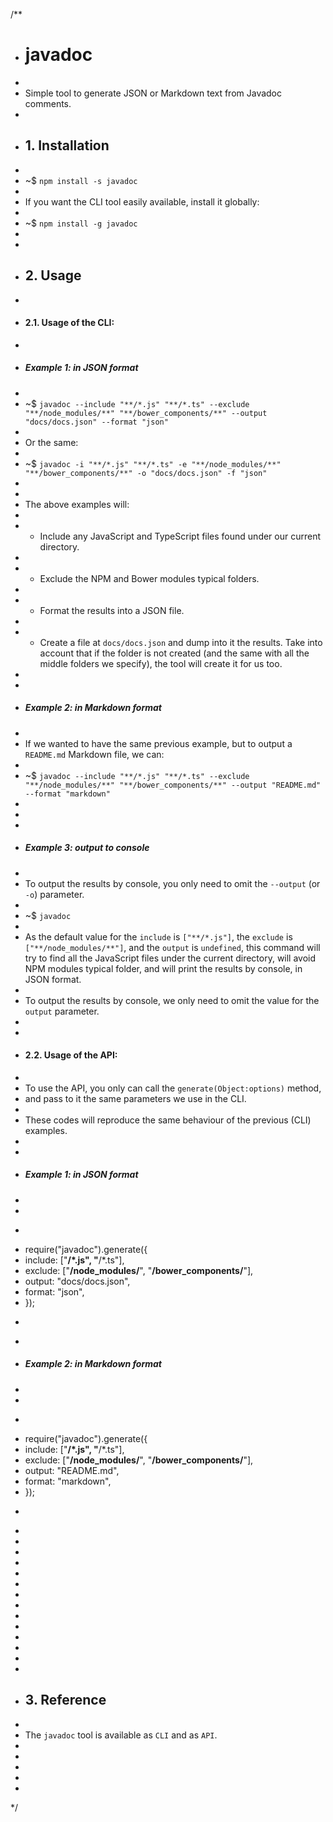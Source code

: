 /**
 * # javadoc
 *
 * Simple tool to generate JSON or Markdown text from Javadoc comments.
 *
 * ## 1. Installation
 *
 * ~$ `npm install -s javadoc`
 * 
 * If you want the CLI tool easily available, install it globally:
 *
 * ~$ `npm install -g javadoc`
 * 
 *
 * ## 2. Usage
 * 
 * #### 2.1. Usage of the CLI:
 *
 * ##### Example 1: in JSON format
 *
 * ~$ `javadoc --include "**/*.js" "**/*.ts" --exclude "**/node_modules/**" "**/bower_components/**" --output "docs/docs.json" --format "json"`
 * 
 * Or the same:
 * 
 * ~$ `javadoc -i "**/*.js" "**/*.ts" -e "**/node_modules/**" "**/bower_components/**" -o "docs/docs.json" -f "json"`
 *
 *
 * The above examples will:
 * 
 * - Include any JavaScript and TypeScript files found under our current directory.
 *
 * - Exclude the NPM and Bower modules typical folders.
 *
 * - Format the results into a JSON file.
 *
 * - Create a file at `docs/docs.json` and dump into it the results. Take into account that if the folder is not created (and the same with all the middle folders we specify), the tool will create it for us too.
 *
 *
 * ##### Example 2: in Markdown format
 *
 * If we wanted to have the same previous example, but to output a `README.md` Markdown file, we can:
 *
 * ~$ `javadoc --include "**/*.js" "**/*.ts" --exclude "**/node_modules/**" "**/bower_components/**" --output "README.md" --format "markdown"`
 *
 *
 *
 * ##### Example 3: output to console
 *
 * To output the results by console, you only need to omit the `--output` (or `-o`) parameter.
 *
 * ~$ `javadoc`
 *
 * As the default value for the `include` is `["**/*.js"]`, the `exclude` is `["**/node_modules/**"]`, and the `output` is `undefined`, this command will try to find all the JavaScript files under the current directory, will avoid NPM modules typical folder, and will print the results by console, in JSON format.
 *
 * To output the results by console, we only need to omit the value for the `output` parameter.
 *
 *
 * #### 2.2. Usage of the API:
 *
 * To use the API, you only can call the `generate(Object:options)` method, 
 * and pass to it the same parameters we use in the CLI.
 *
 * These codes will reproduce the same behaviour of the previous (CLI) examples.
 *
 *
 * ##### Example 1: in JSON format
 *
 *
 * ```js
 * require("javadoc").generate({
 *   include: ["**/*.js", "**/*.ts"],
 *   exclude: ["**/node_modules/**", "**/bower_components/**"],
 *   output: "docs/docs.json",
 *   format: "json",
 * });
 * ```
 *
 * ##### Example 2: in Markdown format
 *
 *
 * ```js
 * require("javadoc").generate({
 *   include: ["**/*.js", "**/*.ts"],
 *   exclude: ["**/node_modules/**", "**/bower_components/**"],
 *   output: "README.md",
 *   format: "markdown",
 * });
 * ```
 *
 *
 *
 *
 *
 *
 *
 *
 *
 *
 *
 *
 *
 *
 * ## 3. Reference
 *
 * The `javadoc` tool is available as `CLI` and as `API`.
 *
 *
 *
 *
 *
 */